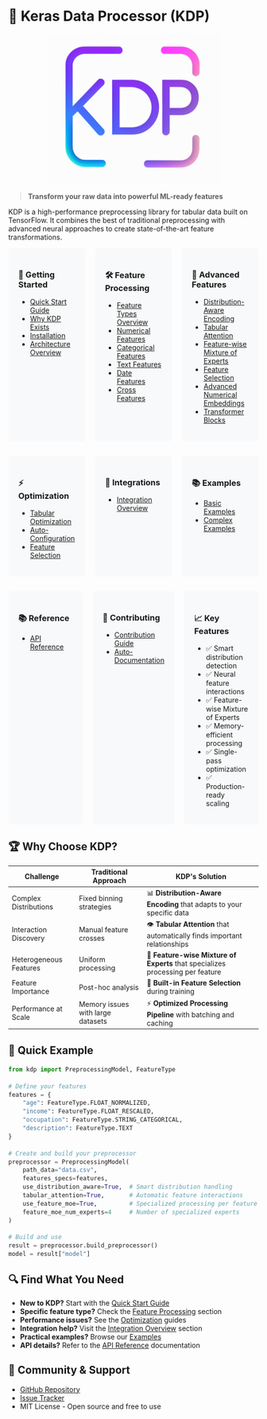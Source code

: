 # 🌟 Keras Data Processor (KDP)

<p align="center">
  <img src="getting-started/imgs/kdp_logo.png" width="350" alt="Keras Data Processor Logo"/>
</p>

> **Transform your raw data into powerful ML-ready features**

KDP is a high-performance preprocessing library for tabular data built on TensorFlow. It combines the best of traditional preprocessing with advanced neural approaches to create state-of-the-art feature transformations.

<div class="grid-container">
  <div class="grid-item">
    <h3>🚀 Getting Started</h3>
    <ul>
      <li><a href="getting-started/quick-start.md">Quick Start Guide</a></li>
      <li><a href="getting-started/motivation.md">Why KDP Exists</a></li>
      <li><a href="getting-started/installation.md">Installation</a></li>
      <li><a href="getting-started/architecture.md">Architecture Overview</a></li>
    </ul>
  </div>
  <div class="grid-item">
    <h3>🛠️ Feature Processing</h3>
    <ul>
      <li><a href="features/overview.md">Feature Types Overview</a></li>
      <li><a href="features/numerical-features.md">Numerical Features</a></li>
      <li><a href="features/categorical-features.md">Categorical Features</a></li>
      <li><a href="features/text-features.md">Text Features</a></li>
      <li><a href="features/date-features.md">Date Features</a></li>
      <li><a href="features/cross-features.md">Cross Features</a></li>
    </ul>
  </div>
  <div class="grid-item">
    <h3>🧠 Advanced Features</h3>
    <ul>
      <li><a href="advanced/distribution-aware-encoding.md">Distribution-Aware Encoding</a></li>
      <li><a href="advanced/tabular-attention.md">Tabular Attention</a></li>
      <li><a href="advanced/feature-moe.md">Feature-wise Mixture of Experts</a></li>
      <li><a href="advanced/feature-selection.md">Feature Selection</a></li>
      <li><a href="advanced/numerical-embeddings.md">Advanced Numerical Embeddings</a></li>
      <li><a href="advanced/transformer-blocks.md">Transformer Blocks</a></li>
    </ul>
  </div>
</div>

<div class="grid-container">
  <div class="grid-item">
    <h3>⚡ Optimization</h3>
    <ul>
      <li><a href="optimization/tabular-optimization.md">Tabular Optimization</a></li>
      <li><a href="optimization/auto-configuration.md">Auto-Configuration</a></li>
      <li><a href="optimization/feature-selection.md">Feature Selection</a></li>
    </ul>
  </div>
  <div class="grid-item">
    <h3>🔗 Integrations</h3>
    <ul>
      <li><a href="integrations/overview.md">Integration Overview</a></li>
    </ul>
  </div>
  <div class="grid-item">
    <h3>📚 Examples</h3>
    <ul>
      <li><a href="examples/basic-examples.md">Basic Examples</a></li>
      <li><a href="examples/complex-examples.md">Complex Examples</a></li>
    </ul>
  </div>
</div>

<div class="grid-container">
  <div class="grid-item">
    <h3>📚 Reference</h3>
    <ul>
      <li><a href="generated/api_index.md">API Reference</a></li>
    </ul>
  </div>
  <div class="grid-item">
    <h3>🤝 Contributing</h3>
    <ul>
      <li><a href="contributing/overview.md">Contribution Guide</a></li>
      <li><a href="contributing/development/auto-documentation.md">Auto-Documentation</a></li>
    </ul>
  </div>
  <div class="grid-item">
    <h3>📈 Key Features</h3>
    <ul>
      <li>✅ Smart distribution detection</li>
      <li>✅ Neural feature interactions</li>
      <li>✅ Feature-wise Mixture of Experts</li>
      <li>✅ Memory-efficient processing</li>
      <li>✅ Single-pass optimization</li>
      <li>✅ Production-ready scaling</li>
    </ul>
  </div>
</div>

## 🏆 Why Choose KDP?

| Challenge | Traditional Approach | KDP's Solution |
|-----------|---------------------|----------------|
| Complex Distributions | Fixed binning strategies | 📊 **Distribution-Aware Encoding** that adapts to your specific data |
| Interaction Discovery | Manual feature crosses | 👁️ **Tabular Attention** that automatically finds important relationships |
| Heterogeneous Features | Uniform processing | 🧩 **Feature-wise Mixture of Experts** that specializes processing per feature |
| Feature Importance | Post-hoc analysis | 🎯 **Built-in Feature Selection** during training |
| Performance at Scale | Memory issues with large datasets | ⚡ **Optimized Processing Pipeline** with batching and caching |

## 🚀 Quick Example

```python
from kdp import PreprocessingModel, FeatureType

# Define your features
features = {
    "age": FeatureType.FLOAT_NORMALIZED,
    "income": FeatureType.FLOAT_RESCALED,
    "occupation": FeatureType.STRING_CATEGORICAL,
    "description": FeatureType.TEXT
}

# Create and build your preprocessor
preprocessor = PreprocessingModel(
    path_data="data.csv",
    features_specs=features,
    use_distribution_aware=True,  # Smart distribution handling
    tabular_attention=True,       # Automatic feature interactions
    use_feature_moe=True,         # Specialized processing per feature
    feature_moe_num_experts=4     # Number of specialized experts
)

# Build and use
result = preprocessor.build_preprocessor()
model = result["model"]
```

## 🔍 Find What You Need

- **New to KDP?** Start with the [Quick Start Guide](getting-started/quick-start.md)
- **Specific feature type?** Check the [Feature Processing](features/overview.md) section
- **Performance issues?** See the [Optimization](optimization/tabular-optimization.md) guides
- **Integration help?** Visit the [Integration Overview](integrations/overview.md) section
- **Practical examples?** Browse our [Examples](examples/basic-examples.md)
- **API details?** Refer to the [API Reference](generated/api_index.md) documentation

## 📣 Community & Support

- [GitHub Repository](https://github.com/piotrlaczkowski/keras-data-processor)
- [Issue Tracker](https://github.com/piotrlaczkowski/keras-data-processor/issues)
- MIT License - Open source and free to use

<style>
.grid-container {
  display: grid;
  grid-template-columns: 1fr 1fr 1fr;
  grid-gap: 20px;
  margin-bottom: 30px;
}
.grid-item {
  padding: 20px;
  background-color: #f8f9fa;
  border-radius: 5px;
}
</style>
